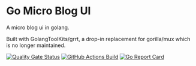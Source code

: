 # Go Micro Blog UI
A micro blog ui in golang.

Built with GolangToolKits/grrt, a drop-in replacement for gorilla/mux which is no longer maintained.


[![Quality Gate Status](https://sonarcloud.io/api/project_badges/measure?project=Ulbora_go-micro-blog-ui&metric=alert_status)](https://sonarcloud.io/dashboard?id=Ulbora_go-micro-blog-ui)
[![GitHub Actions Build](https://github.com/Ulbora/go-micro-blog-ui/actions/workflows/build.yml/badge.svg)](https://github.com/Ulbora/go-micro-blog-ui/actions/workflows/build.yml)
[![Go Report Card](https://goreportcard.com/badge/github.com/Ulbora/go-micro-blog-ui)](https://goreportcard.com/report/github.com/Ulbora/go-micro-blog-ui)


